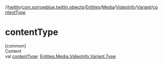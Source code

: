 //[twitlin](../../../../../index.md)/[com.sorrowblue.twitlin.objects](../../../../index.md)/[Entities](../../../index.md)/[Media](../../index.md)/[VideoInfo](../index.md)/[Variant](index.md)/[contentType](content-type.md)



# contentType  
[common]  
Content  
val [contentType](content-type.md): [Entities.Media.VideoInfo.Variant.Type](-type/index.md)  



